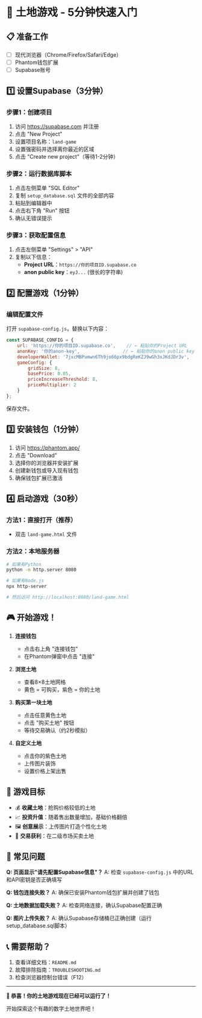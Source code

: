 # 🚀 土地游戏 - 5分钟快速入门

## 📋 准备工作
- [ ] 现代浏览器（Chrome/Firefox/Safari/Edge）
- [ ] Phantom钱包扩展
- [ ] Supabase账号

## 1️⃣ 设置Supabase（3分钟）

### 步骤1：创建项目
1. 访问 https://supabase.com 并注册
2. 点击 "New Project"
3. 设置项目名称：`land-game`
4. 设置强密码并选择离你最近的区域
5. 点击 "Create new project"（等待1-2分钟）

### 步骤2：运行数据库脚本
1. 点击左侧菜单 "SQL Editor"
2. 复制 `setup_database.sql` 文件的全部内容
3. 粘贴到编辑器中
4. 点击右下角 "Run" 按钮
5. 确认无错误提示

### 步骤3：获取配置信息
1. 点击左侧菜单 "Settings" > "API"
2. 复制以下信息：
   - **Project URL**：`https://你的项目ID.supabase.co`
   - **anon public key**：`eyJ...` (很长的字符串)

## 2️⃣ 配置游戏（1分钟）

### 编辑配置文件
打开 `supabase-config.js`，替换以下内容：

```javascript
const SUPABASE_CONFIG = {
    url: 'https://你的项目ID.supabase.co',    // ← 粘贴你的Project URL
    anonKey: '你的anon-key',                // ← 粘贴你的anon public key
    developerWallet: '7jxcMBPumwn6Th9jo66px9bdgReKZJ9wGh3xJKdJDr3v',
    gameConfig: {
        gridSize: 8,
        basePrice: 0.05,
        priceIncreaseThreshold: 8,
        priceMultiplier: 2
    }
};
```

保存文件。

## 3️⃣ 安装钱包（1分钟）

1. 访问 https://phantom.app/
2. 点击 "Download"
3. 选择你的浏览器并安装扩展
4. 创建新钱包或导入现有钱包
5. 确保钱包扩展已激活

## 4️⃣ 启动游戏（30秒）

### 方法1：直接打开（推荐）
- 双击 `land-game.html` 文件

### 方法2：本地服务器
```bash
# 如果有Python
python -m http.server 8080

# 如果有Node.js
npx http-server

# 然后访问 http://localhost:8080/land-game.html
```

## 🎮 开始游戏！

1. **连接钱包**
   - 点击右上角 "连接钱包"
   - 在Phantom弹窗中点击 "连接"

2. **浏览土地**
   - 查看8×8土地网格
   - 黄色 = 可购买，紫色 = 你的土地

3. **购买第一块土地**
   - 点击任意黄色土地
   - 点击 "购买土地" 按钮
   - 等待交易确认（约2秒模拟）

4. **自定义土地**
   - 点击你的紫色土地
   - 上传图片装饰
   - 设置价格上架出售

## 🎯 游戏目标

- 💰 **收藏土地**：抢购价格较低的土地
- 📈 **投资升值**：随着售出数量增加，基础价格翻倍
- 🖼️ **创意展示**：上传图片打造个性化土地
- 💼 **交易获利**：在二级市场买卖土地

## 🔧 常见问题

**Q: 页面显示"请先配置Supabase信息"？**
A: 检查 `supabase-config.js` 中的URL和API密钥是否正确填写

**Q: 钱包连接失败？**
A: 确保已安装Phantom钱包扩展并创建了钱包

**Q: 土地数据加载失败？**
A: 检查网络连接，确认Supabase配置正确

**Q: 图片上传失败？**
A: 确认Supabase存储桶已正确创建（运行setup_database.sql脚本）

## 📞 需要帮助？

1. 查看详细文档：`README.md`
2. 故障排除指南：`TROUBLESHOOTING.md`
3. 检查浏览器控制台错误（F12）

---

**🎉 恭喜！你的土地游戏现在已经可以运行了！**

开始探索这个有趣的数字土地世界吧！ 